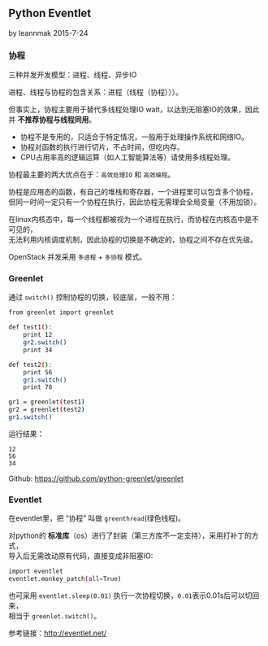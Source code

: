 ## Python Eventlet 

by leannmak 2015-7-24

### 协程

三种并发开发模型：进程、线程、异步IO

进程、线程与协程的包含关系：进程（线程（协程）））。

但事实上，协程主要用于替代多线程处理IO wait，以达到无阻塞IO的效果，因此并 **不推荐协程与线程同用**。

* 协程不是专用的，只适合于特定情况，一般用于处理操作系统和网络IO。
* 协程对函数的执行进行切片，不占时间，但吃内存。
* CPU占用率高的逻辑运算（如人工智能算法等）请使用多线程处理。

协程最主要的两大优点在于：`高效处理IO` 和 `高效编程`。

协程是应用态的函数，有自己的堆栈和寄存器，一个进程里可以包含多个协程，\
但同一时间一定只有一个协程在执行，因此协程无需理会全局变量（不用加锁）。

在linux内核态中，每一个线程都被视为一个进程在执行，而协程在内核态中是不可见的，\
无法利用内核调度机制，因此协程的切换是不确定的，协程之间不存在优先级。

OpenStack 并发采用 `多进程` + `多协程` 模式。


### Greenlet

通过 `switch()` 控制协程的切换，较底层，一般不用：
```bash
from greenlet import greenlet

def test1():
    print 12
    gr2.switch()
    print 34

def test2():
    print 56
    gr1.switch()
    print 78

gr1 = greenlet(test1)
gr2 = greenlet(test2)
gr1.switch()
```
运行结果：
```
12
56
34
```
Github: https://github.com/python-greenlet/greenlet


### Eventlet

在eventlet里，把 “协程” 叫做 `greenthread`(绿色线程)。

对python的 **标准库**（os）进行了封装（第三方库不一定支持），采用打补丁的方式，\
导入后无需改动原有代码，直接变成非阻塞IO:
```bash
import eventlet
eventlet.monkey_patch(all=True)
```
也可采用 `eventlet.sleep(0.01)` 执行一次协程切换，`0.01`表示0.01s后可以切回来，\
相当于 `greenlet.switch()`。

参考链接：http://eventlet.net/
